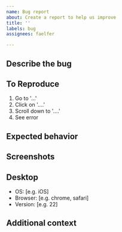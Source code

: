 ```yaml
---
name: Bug report
about: Create a report to help us improve
title: ''
labels: bug
assignees: faelfer

---
```


## Describe the bug
<!--- A clear and concise description of what the bug is. -->

## To Reproduce
<!--- Steps to reproduce the behavior: -->
1. Go to '...'
2. Click on '....'
3. Scroll down to '....'
4. See error

## Expected behavior
<!--- A clear and concise description of what you expected to happen. -->

## Screenshots
<!--- If applicable, add screenshots to help explain your problem. -->

## Desktop
<!--- please complete the following information -->
 - OS: [e.g. iOS]
 - Browser: [e.g. chrome, safari]
 - Version: [e.g. 22]

## Additional context
<!--- Add any other context about the problem here. -->